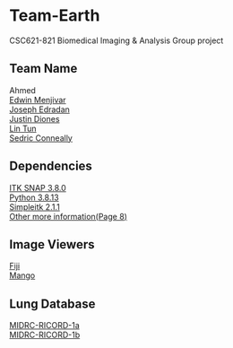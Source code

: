 # Team-Earth
CSC621-821 Biomedical Imaging & Analysis Group project

## Team Name
Ahmed  
[Edwin Menjivar](https://github.com/edwin-menjivar)  
[Joseph Edradan](https://github.com/josephedradan)  
[Justin Diones](https://github.com/justdio)  
[Lin Tun](https://github.com/Geraldlin24)  
[Sedric Conneally](https://github.com/sedricconneally)  

## Dependencies
[ITK SNAP 3.8.0](http://www.itksnap.org/pmwiki/pmwiki.php?n=Downloads.SNAP3)  
[Python 3.8.13](https://www.python.org/)  
[Simpleitk 2.1.1](https://simpleitk.org/)  
[Other more information(Page 8)](https://docs.google.com/presentation/d/1nHPSiN5SzWNaCzu8MHJb3WToRN7UkW1-v6qJujCsw64/edit?usp=sharing)

## Image Viewers
[Fiji](https://imagej.net/software/fiji/)   
[Mango](https://ric.uthscsa.edu/mango/) 

## Lung Database
[MIDRC-RICORD-1a](https://wiki.cancerimagingarchive.net/pages/viewpage.action?pageId=80969742)  
[MIDRC-RICORD-1b](https://wiki.cancerimagingarchive.net/pages/viewpage.action?pageId=80969771)  
